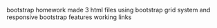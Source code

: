bootstrap homework 
made 3 html files using bootstrap grid system and responsive bootstrap features
working links